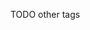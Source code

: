 [//]: # (This file was generated from: doc/templates/03-Tags.mdt using the documentation_builder package on: 2021-08-25 10:16:23.633425.)






TODO other tags